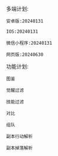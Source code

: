 多端计划:
  
    安卓版:20240131
  
    IOS:20240131
  
    微信小程序:20240131
  
    网页版:20240630
    
功能计划:
  
    图鉴
  
    觉醒过滤
  
    技能过滤
  
    对比
    
    组队
    
    副本行动解析
    
    副本掉落解析
    
